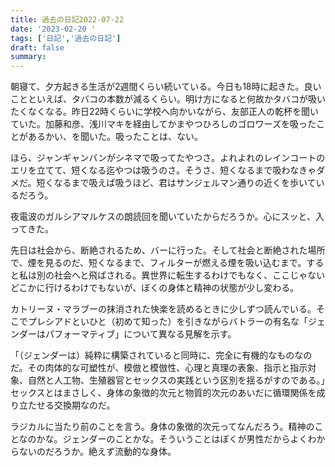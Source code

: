 ```yaml
---
title: 過去の日記2022-07-22
date: '2023-02-20 '
tags: ['日記','過去の日記']
draft: false
summary: 
---
```

 朝寝て、夕方起きる生活が2週間くらい続いている。今日も18時に起きた。良いことといえば、タバコの本数が減るくらい。明け方になると何故かタバコが吸いたくなくなる。昨日22時くらいに学校へ向かいながら、友部正人の乾杯を聞いていた。加藤和彦、浅川マキを経由してかまやつひろしのゴロワーズを吸ったことがあるかい、を聞いた。吸ったことは、ない。

ほら、ジャンギャンバンがシネマで吸ってたやつさ。よれよれのレインコートのエリを立てて、短くなる迄やつは吸うのさ。そうさ、短くなるまで吸わなきゃダメだ。短くなるまで吸えば吸うほど、君はサンジェルマン通りの近くを歩いているだろう。

夜電波のガルシアマルケスの朗読回を聞いていたからだろうか。心にスッと、入ってきた。

先日は社会から、断絶されるため、バーに行った。そして社会と断絶された場所で、煙を見るのだ、短くなるまで、フィルターが燃える煙を吸い込むまで。すると私は別の社会へと飛ばされる。異世界に転生するわけでもなく、ここじゃないどこかに行けるわけでもないが、ぼくの身体と精神の状態が少し変わる。

カトリーヌ・マラブーの抹消された快楽を読めるときに少しずつ読んでいる。そこでプレシアドといひと（初めて知った）を引きながらバトラーの有名な「ジェンダーはパフォーマティブ」について異なる見解を示す。

「（ジェンダーは）純粋に構築されていると同時に、完全に有機的なものなのだ。その肉体的な可塑性が、模倣と模倣性、心理と真理の表象、指示と指示対象、自然と人工物、生殖器官とセックスの実践という区別を揺るがすのである。」セックスとはまさしく、身体の象徴的次元と物質的次元のあいだに循環関係を成り立たせる交換期なのだ。

ラジカルに当たり前のことを言う。身体の象徴的次元ってなんだろう。精神のことなのかな。ジェンダーのことかな。そういうことはぼくが男性だからよくわからないのだろうか。絶えず流動的な身体。
